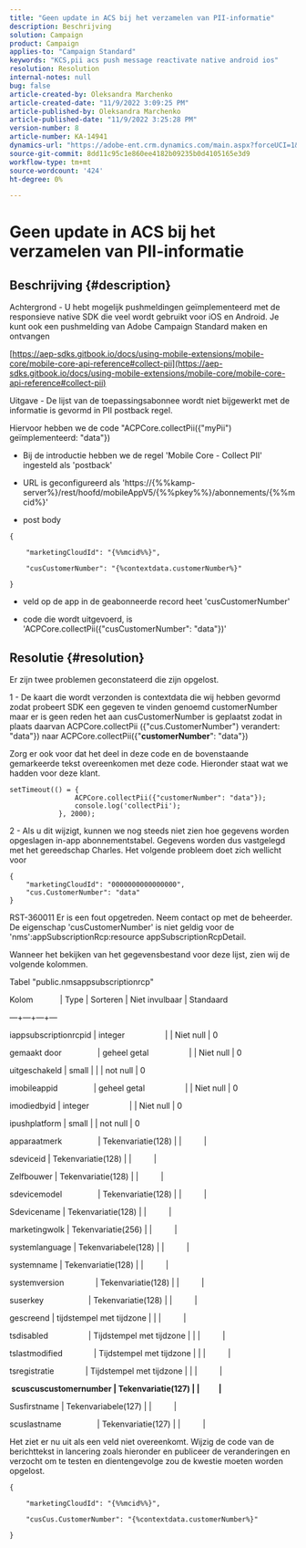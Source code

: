 ```yaml
---
title: "Geen update in ACS bij het verzamelen van PII-informatie"
description: Beschrijving
solution: Campaign
product: Campaign
applies-to: "Campaign Standard"
keywords: "KCS,pii acs push message reactivate native android ios"
resolution: Resolution
internal-notes: null
bug: false
article-created-by: Oleksandra Marchenko
article-created-date: "11/9/2022 3:09:25 PM"
article-published-by: Oleksandra Marchenko
article-published-date: "11/9/2022 3:25:28 PM"
version-number: 8
article-number: KA-14941
dynamics-url: "https://adobe-ent.crm.dynamics.com/main.aspx?forceUCI=1&pagetype=entityrecord&etn=knowledgearticle&id=fcaa807e-4060-ed11-9561-6045bd006b25"
source-git-commit: 8dd11c95c1e860ee4182b09235b0d4105165e3d9
workflow-type: tm+mt
source-wordcount: '424'
ht-degree: 0%

---
```


# Geen update in ACS bij het verzamelen van PII-informatie

## Beschrijving {#description}


Achtergrond - U hebt mogelijk pushmeldingen geïmplementeerd met de responsieve native SDK die veel wordt gebruikt voor iOS en Android. Je kunt ook een pushmelding van Adobe Campaign Standard maken en ontvangen

[https://aep-sdks.gitbook.io/docs/using-mobile-extensions/mobile-core/mobile-core-api-reference#collect-pii](https://aep-sdks.gitbook.io/docs/using-mobile-extensions/mobile-core/mobile-core-api-reference#collect-pii)



Uitgave - De lijst van de toepassingsabonnee wordt niet bijgewerkt met de informatie is gevormd in PII postback regel.

Hiervoor hebben we de code &quot;ACPCore.collectPii({&quot;myPii&quot;) geïmplementeerd: &quot;data&quot;})

- Bij de introductie hebben we de regel &#39;Mobile Core - Collect PII&#39; ingesteld als &#39;postback&#39;

- URL is geconfigureerd als &#39;https://{%%kamp-server%}/rest/hoofd/mobileAppV5/{%%pkey%%}/abonnements/{%%mcid%}&#39;

- post body


```
{

    "marketingCloudId": "{%%mcid%%}",

    "cusCustomerNumber": "{%contextdata.customerNumber%}"

}
```


- veld op de app in de geabonneerde record heet &#39;cusCustomerNumber&#39;

- code die wordt uitgevoerd, is &#39;ACPCore.collectPii({&quot;cusCustomerNumber&quot;: &quot;data&quot;})&#39;


## Resolutie {#resolution}


Er zijn twee problemen geconstateerd die zijn opgelost.



1 - De kaart die wordt verzonden is contextdata die wij hebben gevormd zodat probeert SDK een gegeven te vinden genoemd customerNumber maar er is geen reden het aan cusCustomerNumber is geplaatst zodat in plaats daarvan ACPCore.collectPii ({&quot;cus.CustomerNumber&quot;) verandert: &quot;data&quot;}) naar ACPCore.collectPii({&quot;<b>customerNumber</b>&quot;: &quot;data&quot;})

Zorg er ook voor dat het deel in deze code en de bovenstaande gemarkeerde tekst overeenkomen met deze code. Hieronder staat wat we hadden voor deze klant.


```
setTimeout(() = {
                ACPCore.collectPii({"customerNumber": "data"});
                console.log('collectPii');
            }, 2000);
```


2 - Als u dit wijzigt, kunnen we nog steeds niet zien hoe gegevens worden opgeslagen in-app abonnementstabel. Gegevens worden dus vastgelegd met het gereedschap Charles. Het volgende probleem doet zich wellicht voor


```
{
    "marketingCloudId": "0000000000000000",
    "cus.CustomerNumber": "data"
}
```


RST-360011 Er is een fout opgetreden. Neem contact op met de beheerder.
De eigenschap &#39;cusCustomerNumber&#39; is niet geldig voor de &#39;nms&#39;:appSubscriptionRcp:resource appSubscriptionRcpDetail.

Wanneer het bekijken van het gegevensbestand voor deze lijst, zien wij de volgende kolommen.



Tabel &quot;public.nmsappsubscriptionrcp&quot;

Kolom            | Type | Sorteren | Niet invulbaar | Standaard

—+—+—+—

iappsubscriptionrcpid | integer                  | | Niet null | 0

gemaakt door                | geheel getal                  | | Niet null | 0

uitgeschakeld | small | | | not null | 0

imobileappid                | geheel getal                  | | Niet null | 0

imodiedbyid | integer                  | | Niet null | 0

ipushplatform | small | | not null | 0

apparaatmerk                | Tekenvariatie(128) | |          |

sdeviceid | Tekenvariatie(128) | |          |

Zelfbouwer | Tekenvariatie(128) | |          |

sdevicemodel                | Tekenvariatie(128) | |          |

Sdevicename | Tekenvariatie(128) | |          |

marketingwolk | Tekenvariatie(256) | |          |

systemlanguage | Tekenvariabele(128) | |          |

systemname | Tekenvariatie(128) | |          |

systemversion              | Tekenvariatie(128) | |          |

suserkey                    | Tekenvariatie(128) | |          |

gescreend | tijdstempel met tijdzone | | |          |

tsdisabled                  | Tijdstempel met tijdzone | | |          |

tslastmodified              | Tijdstempel met tijdzone | | |          |

tsregistratie              | Tijdstempel met tijdzone | | |          |

<b> scuscuscustomernumber | Tekenvariatie(127) | |          | </b>

Susfirstname | Tekenvariabele(127) | |          |

scuslastname                | Tekenvariatie(127) | |          |



Het ziet er nu uit als een veld niet overeenkomt. Wijzig de code van de berichttekst in lancering zoals hieronder en publiceer de veranderingen en verzocht om te testen en dientengevolge zou de kwestie moeten worden opgelost.


```
{

    "marketingCloudId": "{%%mcid%%}",

    "cusCus.CustomerNumber": "{%contextdata.customerNumber%}"

}
```

